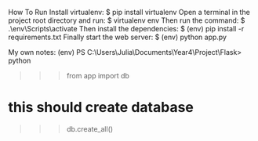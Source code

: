 How To Run
Install virtualenv:
$ pip install virtualenv
Open a terminal in the project root directory and run:
$ virtualenv env
Then run the command:
$ .\env\Scripts\activate
Then install the dependencies:
$ (env) pip install -r requirements.txt
Finally start the web server:
$ (env) python app.py

My own notes:
(env) PS C:\Users\Julia\Documents\Year4\Project\Flask> python
>>> from app import db

# this should create database
>>> db.create_all()